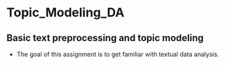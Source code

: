 # Topic_Modeling_DA
 ## Basic text preprocessing and topic modeling
   - The goal of this assignment is to get familiar with textual data analysis.
